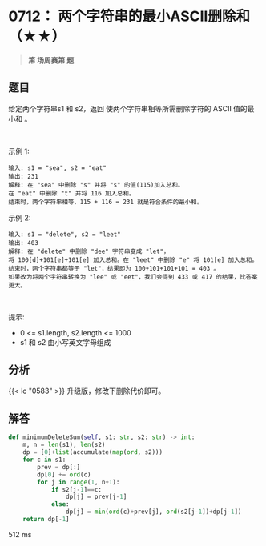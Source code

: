 # 0712： 两个字符串的最小ASCII删除和（★★）


> **第  场周赛第  题**

## 题目

给定两个字符串s1 和 s2，返回 使两个字符串相等所需删除字符的 ASCII 值的最小和 。

 

示例 1:

    输入: s1 = "sea", s2 = "eat"
    输出: 231
    解释: 在 "sea" 中删除 "s" 并将 "s" 的值(115)加入总和。
    在 "eat" 中删除 "t" 并将 116 加入总和。
    结束时，两个字符串相等，115 + 116 = 231 就是符合条件的最小和。
示例 2:

    输入: s1 = "delete", s2 = "leet"
    输出: 403
    解释: 在 "delete" 中删除 "dee" 字符串变成 "let"，
    将 100[d]+101[e]+101[e] 加入总和。在 "leet" 中删除 "e" 将 101[e] 加入总和。
    结束时，两个字符串都等于 "let"，结果即为 100+101+101+101 = 403 。
    如果改为将两个字符串转换为 "lee" 或 "eet"，我们会得到 433 或 417 的结果，比答案更大。
 

提示:
- 0 <= s1.length, s2.length <= 1000
- s1 和 s2 由小写英文字母组成



## 分析

{{< lc "0583" >}} 升级版，修改下删除代价即可。

## 解答

```python
def minimumDeleteSum(self, s1: str, s2: str) -> int:
    m, n = len(s1), len(s2)
    dp = [0]+list(accumulate(map(ord, s2)))
    for c in s1:
        prev = dp[:]
        dp[0] += ord(c)
        for j in range(1, n+1):
            if s2[j-1]==c:
                dp[j] = prev[j-1]
            else:
                dp[j] = min(ord(c)+prev[j], ord(s2[j-1])+dp[j-1])
    return dp[-1]
```
512 ms

